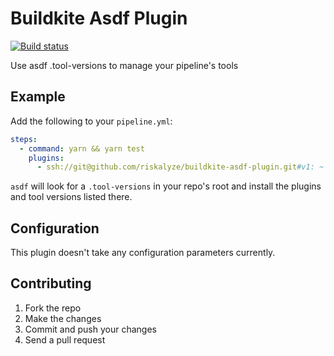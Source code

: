 # Buildkite Asdf Plugin

[![Build status](https://badge.buildkite.com/e3e424ff25712d5d1f1566ed06aac73af688f695ada6f8472f.svg)](https://buildkite.com/riskalyze/plugins-buildkite-asdf-plugin)

Use asdf .tool-versions to manage your pipeline's tools

## Example

Add the following to your `pipeline.yml`:

```yaml
steps:
  - command: yarn && yarn test
    plugins:
      - ssh://git@github.com/riskalyze/buildkite-asdf-plugin.git#v1: ~
```

`asdf` will look for a `.tool-versions` in your repo's root and install the plugins and tool versions listed there.

## Configuration

This plugin doesn't take any configuration parameters currently.

## Contributing

1. Fork the repo
2. Make the changes
3. Commit and push your changes
4. Send a pull request
